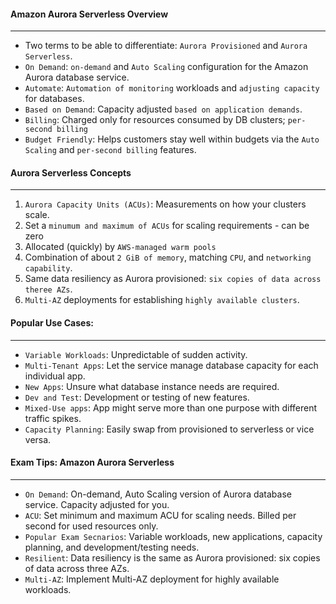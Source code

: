 #### Amazon Aurora Serverless Overview

___

* Two terms to be able to differentiate: `Aurora Provisioned` and `Aurora Serverless`.
* `On Demand`: `on-demand` and `Auto Scaling` configuration for the Amazon Aurora database service.
* `Automate`: `Automation of monitoring` workloads and `adjusting capacity` for databases.
* `Based on Demand`: Capacity adjusted `based on application demands`.
* `Billing`: Charged only for resources consumed by DB clusters; `per-second billing`
* `Budget Friendly`: Helps customers stay well within budgets via the `Auto Scaling` and `per-second billing` features.

#### Aurora Serverless Concepts

___

1. `Aurora Capacity Units (ACUs)`:  Measurements on how your clusters scale.
2. Set a `minumum and maximum of ACUs` for scaling requirements - can be zero
3. Allocated (quickly) by `AWS-managed warm pools`
4. Combination of about `2 GiB of memory`, matching `CPU`, and `networking capability`.
5. Same data resiliency as Aurora provisioned: `six copies of data across theree AZs`.
6. `Multi-AZ` deployments for establishing `highly available clusters`.

#### Popular Use Cases:

___

* `Variable Workloads`: Unpredictable of sudden activity.
* `Multi-Tenant Apps`: Let the service manage database capacity for each individual app.
* `New Apps`: Unsure what database instance needs are required.
* `Dev and Test`: Development or testing of new features.
* `Mixed-Use apps`: App might serve more than one purpose with different traffic spikes.
* `Capacity Planning`: Easily swap from provisioned to serverless or vice versa.

#### Exam Tips: Amazon Aurora Serverless

___

* `On Demand`: On-demand, Auto Scaling version of Aurora database service. Capacity adjusted for you.
* `ACU`: Set minimum and maximum ACU for scaling needs. Billed per second for used resources only.
* `Popular Exam Secnarios`: Variable workloads, new applications, capacity planning, and development/testing needs.
* `Resilient`: Data resiliency is the same as Aurora provisioned: six copies of data across three AZs.
* `Multi-AZ`: Implement Multi-AZ deployment for highly available workloads.